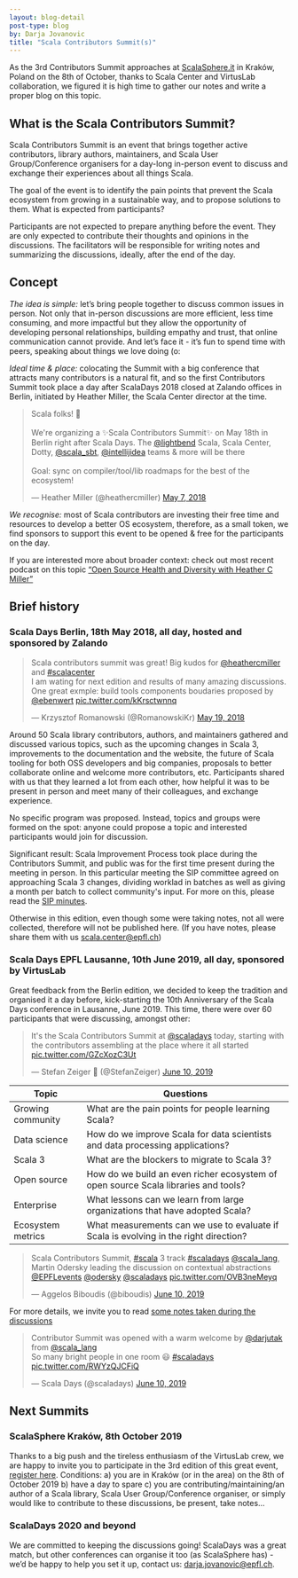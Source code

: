 ```yaml
---
layout: blog-detail
post-type: blog
by: Darja Jovanovic
title: "Scala Contributors Summit(s)"
---
```



As the 3rd Contributors Summit approaches at [ScalaSphere.it](https://www.eventbrite.co.uk/e/scala-contributors-summit-a-free-event-as-part-of-sphereit-2019-tickets-70786465223?_eboga=641332631.1559206884) in Kraków, Poland on the 8th of October, thanks to Scala Center and VirtusLab collaboration,
we figured it is high time to gather our notes and write a proper blog on this topic.

## What is the Scala Contributors Summit?

Scala Contributors Summit is an event that brings together active contributors, library authors, maintainers, and Scala User Group/Conference organisers for a day-long in-person event to discuss and exchange their experiences about all things Scala.

The goal of the event is to identify the pain points that prevent the Scala ecosystem from growing in a sustainable way, and to propose solutions to them.
What is expected from participants?

Participants are not expected to prepare anything before the event. They are only expected to contribute their thoughts and opinions in the discussions. The facilitators will be responsible for writing notes and summarizing the discussions, ideally, after the end of the day.

## Concept

*The idea is simple:* let’s bring people together to discuss common issues in person. Not only that in-person discussions are more efficient, less time consuming, and more impactful but they allow the opportunity of developing personal relationships, building empathy and trust, that online communication cannot provide. And let’s face it - it’s fun to spend time with peers, speaking about things we love doing (o:

*Ideal time & place:* colocating the Summit with a big conference that attracts many contributors is a natural fit, and so the first Contributors Summit took place a day after ScalaDays 2018 closed at Zalando offices in Berlin, initiated by Heather Miller, the Scala Center director at the time.

<blockquote class="twitter-tweet"><p lang="en" dir="ltr">Scala folks! 📣<br><br>We&#39;re organizing a ✨Scala Contributors Summit✨ on May 18th in Berlin right after Scala Days. The <a href="https://twitter.com/lightbend?ref_src=twsrc%5Etfw">@lightbend</a> Scala, Scala Center, Dotty, <a href="https://twitter.com/scala_sbt?ref_src=twsrc%5Etfw">@scala_sbt</a>, <a href="https://twitter.com/intellijidea?ref_src=twsrc%5Etfw">@intellijidea</a> teams &amp; more will be there<br><br>Goal: sync on compiler/tool/lib roadmaps for the best of the ecosystem!</p>&mdash; Heather Miller (@heathercmiller) <a href="https://twitter.com/heathercmiller/status/993425626169307137?ref_src=twsrc%5Etfw">May 7, 2018</a></blockquote> <script async src="https://platform.twitter.com/widgets.js" charset="utf-8"></script>


*We recognise:* most of Scala contributors are investing their free time and resources to develop a better OS ecosystem, therefore, as a small token, we find sponsors to support this event to be opened & free for the participants on the day.

If you are interested more about broader context: check out most recent podcast on this topic [“Open Source Health and Diversity with Heather C Miller”](https://corecursive.com/038-heather-miller-open-source/)

## Brief history

### Scala Days Berlin, 18th May 2018, all day, hosted and sponsored by Zalando

<blockquote class="twitter-tweet"><p lang="en" dir="ltr">Scala contributors summit was great! Big kudos for <a href="https://twitter.com/heathercmiller?ref_src=twsrc%5Etfw">@heathercmiller</a> and <a href="https://twitter.com/hashtag/scalacenter?src=hash&amp;ref_src=twsrc%5Etfw">#scalacenter</a><br>I am wating for next edition and results of many amazing discussions. <br>One great exmple: build tools components boudaries proposed by <a href="https://twitter.com/ebenwert?ref_src=twsrc%5Etfw">@ebenwert</a> <a href="https://t.co/kKrsctwnnq">pic.twitter.com/kKrsctwnnq</a></p>&mdash; Krzysztof Romanowski (@RomanowskiKr) <a href="https://twitter.com/RomanowskiKr/status/997781516766806016?ref_src=twsrc%5Etfw">May 19, 2018</a></blockquote> <script async src="https://platform.twitter.com/widgets.js" charset="utf-8"></script>

Around 50 Scala library contributors, authors, and maintainers gathered and discussed various topics, such as the upcoming changes in Scala 3, improvements to the documentation and the website, the future of Scala tooling for both OSS developers and big companies, proposals to better collaborate online and welcome more contributors, etc. Participants shared with us that they learned a lot from each other, how helpful it was to be present in person and meet many of their colleagues, and exchange experience.

No specific program was proposed. Instead, topics and groups were formed on the spot: anyone could propose a topic and interested participants would join for discussion.

Significant result: Scala Improvement Process took place during the Contributors Summit, and public was for the first time present during the meeting in person. In this particular meeting the SIP committee agreed on approaching Scala 3 changes, dividing worklad in batches as well as giving a month per batch to collect community's input. For more on this, please read the [SIP minutes](https://docs.scala-lang.org/sips/minutes/2018-05-18-sip-minutes.html).

Otherwise in this edition, even though some were taking notes, not all were collected, therefore will not be published here. (If you have notes, please share them with us scala.center@epfl.ch)

### Scala Days EPFL Lausanne, 10th June 2019, all day, sponsored by VirtusLab

Great feedback from the Berlin edition, we decided to keep the tradition and organised it a day before, kick-starting the 10th Anniversary of the Scala Days conference in Lausanne, June 2019.
This time, there were over 60 participants that were discussing, amongst other:

<blockquote class="twitter-tweet"><p lang="en" dir="ltr">It&#39;s the Scala Contributors Summit at <a href="https://twitter.com/scaladays?ref_src=twsrc%5Etfw">@scaladays</a> today, starting with the contributors assembling at the place where it all started <a href="https://t.co/GZcXozC3Ut">pic.twitter.com/GZcXozC3Ut</a></p>&mdash; Stefan Zeiger 🦋 (@StefanZeiger) <a href="https://twitter.com/StefanZeiger/status/1138072098079936514?ref_src=twsrc%5Etfw">June 10, 2019</a></blockquote> <script async src="https://platform.twitter.com/widgets.js" charset="utf-8"></script>


| Topic        | Questions           | 
| ------------- | ------------- | 
| Growing community      | What are the pain points for people learning Scala? | 
| Data science      | How do we improve Scala for data scientists and data processing applications?      |
| Scala 3 | What are the blockers to migrate to Scala 3?      |
| Open source | How do we build an even richer ecosystem of open source Scala libraries and tools? |
| Enterprise | What lessons can we learn from large organizations that have adopted Scala? |
| Ecosystem metrics | What measurements can we use to evaluate if Scala is evolving in the right direction? |


<blockquote class="twitter-tweet"><p lang="en" dir="ltr">Scala Contributors Summit, <a href="https://twitter.com/hashtag/scala?src=hash&amp;ref_src=twsrc%5Etfw">#scala</a> 3 track <a href="https://twitter.com/hashtag/scaladays?src=hash&amp;ref_src=twsrc%5Etfw">#scaladays</a> <a href="https://twitter.com/scala_lang?ref_src=twsrc%5Etfw">@scala_lang</a>, Martin Odersky leading the discussion on contextual abstractions <a href="https://twitter.com/EPFLevents?ref_src=twsrc%5Etfw">@EPFLevents</a> <a href="https://twitter.com/odersky?ref_src=twsrc%5Etfw">@odersky</a> <a href="https://twitter.com/scaladays?ref_src=twsrc%5Etfw">@scaladays</a> <a href="https://t.co/OVB3neMeyq">pic.twitter.com/OVB3neMeyq</a></p>&mdash; Aggelos Biboudis (@biboudis) <a href="https://twitter.com/biboudis/status/1138066256437927936?ref_src=twsrc%5Etfw">June 10, 2019</a></blockquote> <script async src="https://platform.twitter.com/widgets.js" charset="utf-8"></script>

For more details, we invite you to read [some notes taken during the discussions](https://docs.google.com/document/d/1R_aqEFkjVoIKtKl52hOqbZ0doWA5umQnXAqxkcZLWJQ/edit?usp=sharing)

<blockquote class="twitter-tweet"><p lang="en" dir="ltr">Contributor Summit was opened with a warm welcome by <a href="https://twitter.com/darjutak?ref_src=twsrc%5Etfw">@darjutak</a> from <a href="https://twitter.com/scala_lang?ref_src=twsrc%5Etfw">@scala_lang</a> <br>So many bright people in one room 😃 <a href="https://twitter.com/hashtag/scaladays?src=hash&amp;ref_src=twsrc%5Etfw">#scaladays</a> <a href="https://t.co/RWYzQJCFiQ">pic.twitter.com/RWYzQJCFiQ</a></p>&mdash; Scala Days (@scaladays) <a href="https://twitter.com/scaladays/status/1137989845891059712?ref_src=twsrc%5Etfw">June 10, 2019</a></blockquote> <script async src="https://platform.twitter.com/widgets.js" charset="utf-8"></script>

## Next Summits

### ScalaSphere Kraków, 8th October 2019

Thanks to a big push and the tireless enthusiasm of the VirtusLab crew, we are happy to invite you to participate in the 3rd edition of this great event, [register here](https://www.eventbrite.co.uk/e/scala-contributors-summit-a-free-event-as-part-of-sphereit-2019-tickets-70786465223?_eboga=641332631.1559206884). Conditions: a) you are in Kraków (or in the area) on the 8th of October 2019 b) have a day to spare c) you are contributing/maintaining/an author of a Scala library, Scala User Group/Conference organiser, or simply would like to contribute to these discussions, be present, take notes…

### ScalaDays 2020 and beyond
We are committed to keeping the discussions going! ScalaDays was a great match, but other conferences can organise it too (as ScalaSphere has) - we’d be happy to help you set it up, contact us: darja.jovanovic@epfl.ch.
